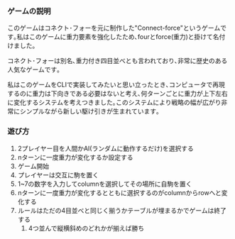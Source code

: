 ### ゲームの説明
このゲームはコネクト･フォーを元に制作した"Connect-force"というゲームです｡私はこのゲームに重力要素を強化したため､fourとforce(重力)と掛けて名付けました｡

コネクト･フォーは別名､重力付き四目並べとも言われており､非常に歴史のある人気なゲームです｡

私はこのゲームをCLIで実装してみたいと思い立ったとき､コンピュータで再現するのに重力は下向きである必要はないと考え､何ターンごとに重力が上下左右に変化するシステムを考えつきました｡このシステムにより戦略の幅が広がり非常にシンプルながら新しい駆け引きが生まれています｡

### 遊び方
1. 2プレイヤー目を人間かAI(ランダムに動作するだけ)を選択する
2. nターンに一度重力が変化するか設定する
3. ゲーム開始
4. プレイヤーは交互に駒を置く
5. 1~7の数字を入力してcolumnを選択してその場所に自駒を置く
6. nターンに一度重力が変化するとともに選択するのがcolumnからrowへと変化する
7. ルールはただの4目並べと同じく揃うかテーブルが埋まるかでゲームは終了する
	1. 4つ並んで縦横斜めのどれかが揃えば勝ち

